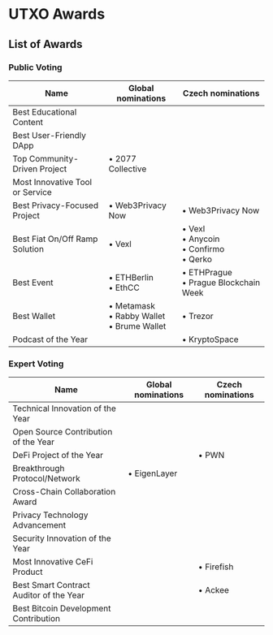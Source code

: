 # UTXO Awards

## List of Awards

### Public Voting

| Name | Global nominations | Czech nominations |
| --- | ---| --- |
| Best Educational Content |
| Best User-Friendly DApp ||
| Top Community-Driven Project | • 2077 Collective ||
| Most Innovative Tool or Service |||
| Best Privacy-Focused Project | • Web3Privacy Now | • Web3Privacy Now |
| Best Fiat On/Off Ramp Solution | • Vexl | • Vexl<br> • Anycoin<br> • Confirmo<br> • Qerko |
| Best Event | • ETHBerlin<br>• EthCC | • ETHPrague<br>• Prague Blockchain Week |
| Best Wallet | • Metamask<br>• Rabby Wallet<br>• Brume Wallet | • Trezor |
| Podcast of the Year || • KryptoSpace |

### Expert Voting

| Name | Global nominations | Czech nominations |
| --- | ---| --- |
| Technical Innovation of the Year
| Open Source Contribution of the Year
| DeFi Project of the Year || • PWN |
| Breakthrough Protocol/Network | • EigenLayer ||
| Cross-Chain Collaboration Award
| Privacy Technology Advancement
| Security Innovation of the Year
| Most Innovative CeFi Product || • Firefish |
| Best Smart Contract Auditor of the Year || • Ackee |
| Best Bitcoin Development Contribution |||
